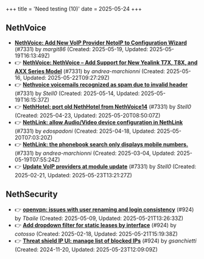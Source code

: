 +++
title = 'Need testing (10)'
date = 2025-05-24
+++

## NethVoice
- **[NethVoice: Add New VoIP Provider NetoIP to Configuration Wizard](https://github.com/NethServer/dev/issues/7471)** (#7331) by *margit86* (Created: 2025-05-19, Updated: 2025-05-19T16:13:49Z)
- :point_right: **[NethVoice: NethVoice – Add Support for New Yealink T7X, T8X, and AXX Series Model](https://github.com/NethServer/dev/issues/7469)** (#7331) by *andrea-marchionni* (Created: 2025-05-16, Updated: 2025-05-22T09:27:29Z)
- :point_right: **[Nethvoice voicemails recognized as spam due to invalid header](https://github.com/NethServer/dev/issues/7461)** (#7331) by *Stell0* (Created: 2025-05-14, Updated: 2025-05-19T16:15:37Z)
- :point_right: **[NethHotel: port old NethHotel from NethVoice14](https://github.com/NethServer/dev/issues/7425)** (#7331) by *Stell0* (Created: 2025-04-23, Updated: 2025-05-20T08:50:07Z)
- :point_right: **[NethLink: allow Audio/Video device configuration in NethLink](https://github.com/NethServer/dev/issues/7414)** (#7331) by *edospadoni* (Created: 2025-04-18, Updated: 2025-05-20T07:03:20Z)
- :point_right: **[NethLink: the phonebook search only displays mobile numbers.](https://github.com/NethServer/dev/issues/7339)** (#7331) by *andrea-marchionni* (Created: 2025-03-04, Updated: 2025-05-19T07:55:24Z)
- :point_right: **[Update VoIP providers at module update](https://github.com/NethServer/dev/issues/7331)** (#7331) by *Stell0* (Created: 2025-02-21, Updated: 2025-05-23T13:21:27Z)

## NethSecurity
- :point_right: **[openvpn: issues with user renaming and login consistency](https://github.com/NethServer/nethsecurity/issues/1209)** (#924) by *Tbaile* (Created: 2025-05-09, Updated: 2025-05-21T13:26:33Z)
- :point_right: **[Add dropdown filter for static leases by interface](https://github.com/NethServer/nethsecurity/issues/1085)** (#924) by *cotosso* (Created: 2025-02-18, Updated: 2025-05-21T15:19:38Z)
- :point_right: **[Threat shield IP UI: manage list of blocked IPs](https://github.com/NethServer/nethsecurity/issues/924)** (#924) by *gsanchietti* (Created: 2024-11-20, Updated: 2025-05-23T12:09:09Z)

